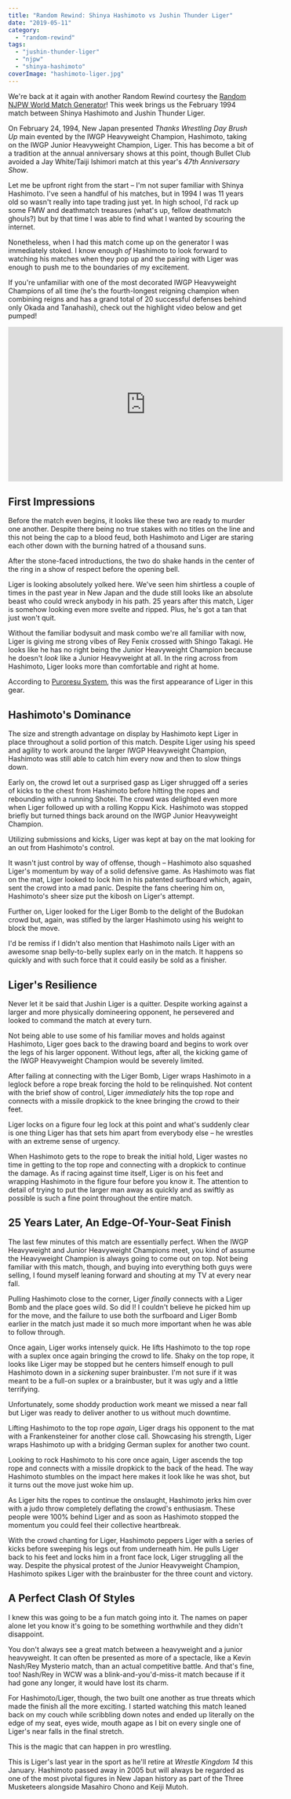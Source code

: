 ```yaml
---
title: "Random Rewind: Shinya Hashimoto vs Jushin Thunder Liger"
date: "2019-05-11"
category: 
  - "random-rewind"
tags: 
  - "jushin-thunder-liger"
  - "njpw"
  - "shinya-hashimoto"
coverImage: "hashimoto-liger.jpg"
---
```



We're back at it again with another Random Rewind courtesy the [Random NJPW World Match Generator](http://whatnjpwmatchshouldiwatch.surge.sh/)! This week brings us the February 1994 match between Shinya Hashimoto and Jushin Thunder Liger.

On February 24, 1994, New Japan presented _Thanks Wrestling Day Brush Up_ main evented by the IWGP Heavyweight Champion, Hashimoto, taking on the IWGP Junior Heavyweight Champion, Liger. This has become a bit of a tradition at the annual anniversary shows at this point, though Bullet Club avoided a Jay White/Taiji Ishimori match at this year's _47th Anniversary Show_.

Let me be upfront right from the start – I'm not super familiar with Shinya Hashimoto. I've seen a handful of his matches, but in 1994 I was 11 years old so wasn't really into tape trading just yet. In high school, I'd rack up some FMW and deathmatch treasures (what's up, fellow deathmatch ghouls?) but by that time I was able to find what I wanted by scouring the internet.

Nonetheless, when I had this match come up on the generator I was immediately stoked. I know enough _of_ Hashimoto to look forward to watching his matches when they pop up and the pairing with Liger was enough to push me to the boundaries of my excitement.

If you're unfamiliar with one of the most decorated IWGP Heavyweight Champions of all time (he's the fourth-longest reigning champion when combining reigns and has a grand total of 20 successful defenses behind only Okada and Tanahashi), check out the highlight video below and get pumped!

<iframe width="560" height="315" src="https://www.youtube.com/embed/r_a6CcNexdA" title="YouTube video player" frameborder="0" allow="accelerometer; autoplay; clipboard-write; encrypted-media; gyroscope; picture-in-picture; web-share" allowfullscreen></iframe>

## First Impressions

Before the match even begins, it looks like these two are ready to murder one another. Despite there being no true stakes with no titles on the line and this not being the cap to a blood feud, both Hashimoto and Liger are staring each other down with the burning hatred of a thousand suns.

After the stone-faced introductions, the two do shake hands in the center of the ring in a show of respect before the opening bell.

Liger is looking absolutely yolked here. We've seen him shirtless a couple of times in the past year in New Japan and the dude still looks like an absolute beast who could wreck anybody in his path. 25 years after this match, Liger is somehow looking even more svelte and ripped. Plus, he's got a tan that just won't quit.

Without the familiar bodysuit and mask combo we're all familiar with now, Liger is giving me strong vibes of Rey Fenix crossed with Shingo Takagi. He looks like he has no right being the Junior Heavyweight Champion because he doesn't _look_ like a Junior Heavyweight at all. In the ring across from Hashimoto, Liger looks more than comfortable and right at home.

According to [Puroresu System](https://puroresusystem.fandom.com/wiki/Jushin_Thunder_Liger), this was the first appearance of Liger in this gear.

## Hashimoto's Dominance

The size and strength advantage on display by Hashimoto kept Liger in place throughout a solid portion of this match. Despite Liger using his speed and agility to work around the larger IWGP Heavyweight Champion, Hashimoto was still able to catch him every now and then to slow things down.

Early on, the crowd let out a surprised gasp as Liger shrugged off a series of kicks to the chest from Hashimoto before hitting the ropes and rebounding with a running Shotei. The crowd was delighted even more when Liger followed up with a rolling Koppu Kick. Hashimoto was stopped briefly but turned things back around on the IWGP Junior Heavyweight Champion.

Utilizing submissions and kicks, Liger was kept at bay on the mat looking for an out from Hashimoto's control.

It wasn't just control by way of offense, though – Hashimoto also squashed Liger's momentum by way of a solid defensive game. As Hashimoto was flat on the mat, Liger looked to lock him in his patented surfboard which, again, sent the crowd into a mad panic. Despite the fans cheering him on, Hashimoto's sheer size put the kibosh on Liger's attempt.

Further on, Liger looked for the Liger Bomb to the delight of the Budokan crowd but, again, was stifled by the larger Hashimoto using his weight to block the move.

I'd be remiss if I didn't also mention that Hashimoto nails Liger with an awesome snap belly-to-belly suplex early on in the match. It happens so quickly and with such force that it could easily be sold as a finisher.

## Liger's Resilience

Never let it be said that Jushin Liger is a quitter. Despite working against a larger and more physically domineering opponent, he persevered and looked to command the match at every turn.

Not being able to use some of his familiar moves and holds against Hashimoto, Liger goes back to the drawing board and begins to work over the legs of his larger opponent. Without legs, after all, the kicking game of the IWGP Heavyweight Champion would be severely limited.

After failing at connecting with the Liger Bomb, Liger wraps Hashimoto in a leglock before a rope break forcing the hold to be relinquished. Not content with the brief show of control, Liger _immediately_ hits the top rope and connects with a missile dropkick to the knee bringing the crowd to their feet.

Liger locks on a figure four leg lock at this point and what's suddenly clear is one thing Liger has that sets him apart from everybody else – he wrestles with an extreme sense of urgency.

When Hashimoto gets to the rope to break the initial hold, Liger wastes no time in getting to the top rope and connecting with a dropkick to continue the damage. As if racing against time itself, Liger is on his feet and wrapping Hashimoto in the figure four before you know it. The attention to detail of trying to put the larger man away as quickly and as swiftly as possible is such a fine point throughout the entire match.

## 25 Years Later, An Edge-Of-Your-Seat Finish

The last few minutes of this match are essentially perfect. When the IWGP Heavyweight and Junior Heavyweight Champions meet, you kind of assume the Heavyweight Champion is always going to come out on top. Not being familiar with this match, though, and buying into everything both guys were selling, I found myself leaning forward and shouting at my TV at every near fall.

Pulling Hashimoto close to the corner, Liger _finally_ connects with a Liger Bomb and the place goes wild. So did I! I couldn't believe he picked him up for the move, and the failure to use both the surfboard and Liger Bomb earlier in the match just made it so much more important when he was able to follow through.

Once again, Liger works intensely quick. He lifts Hashimoto to the top rope with a suplex once again bringing the crowd to life. Shaky on the top rope, it looks like Liger may be stopped but he centers himself enough to pull Hashimoto down in a _sickening_ super brainbuster. I'm not sure if it was meant to be a full-on suplex or a brainbuster, but it was ugly and a little terrifying.

Unfortunately, some shoddy production work meant we missed a near fall but Liger was ready to deliver another to us without much downtime.

Lifting Hashimoto to the top rope _again_, Liger drags his opponent to the mat with a Frankensteiner for another close call. Showcasing his strength, Liger wraps Hashimoto up with a bridging German suplex for another two count.

Looking to rock Hashimoto to his core once again, Liger ascends the top rope and connects with a missile dropkick to the back of the head. The way Hashimoto stumbles on the impact here makes it look like he was shot, but it turns out the move just woke him up.

As Liger hits the ropes to continue the onslaught, Hashimoto jerks him over with a judo throw completely deflating the crowd's enthusiasm. These people were 100% behind Liger and as soon as Hashimoto stopped the momentum you could feel their collective heartbreak.

With the crowd chanting for Liger, Hashimoto peppers Liger with a series of kicks before sweeping his legs out from underneath him. He pulls Liger back to his feet and locks him in a front face lock, Liger struggling all the way. Despite the physical protest of the Junior Heavyweight Champion, Hashimoto spikes Liger with the brainbuster for the three count and victory.

## A Perfect Clash Of Styles

I knew this was going to be a fun match going into it. The names on paper alone let you know it's going to be something worthwhile and they didn't disappoint.

You don't always see a great match between a heavyweight and a junior heavyweight. It can often be presented as more of a spectacle, like a Kevin Nash/Rey Mysterio match, than an actual competitive battle. And that's fine, too! Nash/Rey in WCW was a blink-and-you'd-miss-it match because if it had gone any longer, it would have lost its charm.

For Hashimoto/Liger, though, the two built one another as true threats which made the finish all the more exciting. I started watching this match leaned back on my couch while scribbling down notes and ended up literally on the edge of my seat, eyes wide, mouth agape as I bit on every single one of Liger's near falls in the final stretch.

This is the magic that can happen in pro wrestling.

This is Liger's last year in the sport as he'll retire at _Wrestle Kingdom 14_ this January. Hashimoto passed away in 2005 but will always be regarded as one of the most pivotal figures in New Japan history as part of the Three Musketeers alongside Masahiro Chono and Keiji Mutoh.